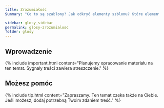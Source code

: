 ```yaml
---
title: Zrozumiałość
Summary: "Co to są szablony? Jak odkryć elementy szblonu? Które elementy szablonu oceniać? Kryteria oceny dostępności szablonu "

sidebar: glosy_sidebar
permalink: glosy-zrozumialosc
folder: glosy
---
```


## Wprowadzenie

{% include important.html content="Planujemy opracowanie materiału na ten temat. Sygnały treści zawiera streszczenie." %}

## Możesz pomóc

{% include tip.html content="Zapraszamy. Ten temat czeka także na Ciebie. Jeśli możesz, dodaj potrzebną Twoim zdaniem treść." %}


   






